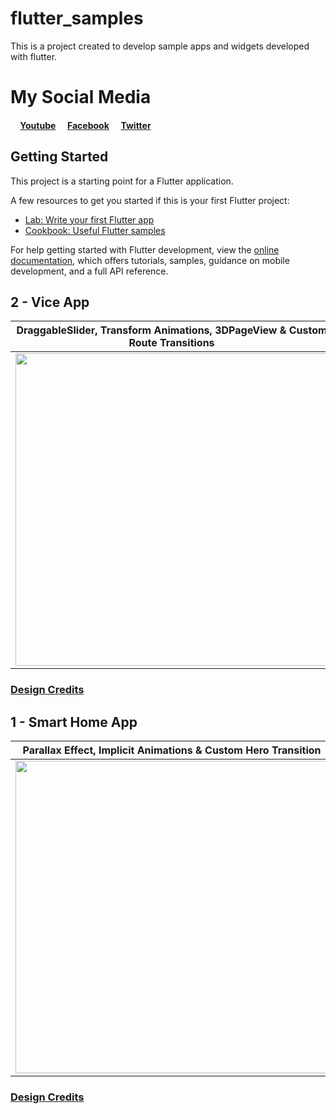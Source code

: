 # flutter_samples

This is a project created to develop sample apps and widgets developed with flutter.

# My Social Media

#### <img src="https://i.ibb.co/Js7Gh5N/youtube.png" height="12"/>   [Youtube](https://www.youtube.com/channel/UCe2G2ZkcHG9TliZ03L14U7g) <img src="https://i.ibb.co/c8JfWMM/facebook.png" height="12"/>   [Facebook](https://www.facebook.com/brocodev)  <img src="https://i.ibb.co/MSN1F6L/gorjeo.png" height="12"/>   [Twitter](https://twitter.com/brocodev1)

## Getting Started

This project is a starting point for a Flutter application.

A few resources to get you started if this is your first Flutter project:

- [Lab: Write your first Flutter app](https://docs.flutter.dev/get-started/codelab)
- [Cookbook: Useful Flutter samples](https://docs.flutter.dev/cookbook)

For help getting started with Flutter development, view the
[online documentation](https://docs.flutter.dev/), which offers tutorials,
samples, guidance on mobile development, and a full API reference.

## 2 - Vice App
 | DraggableSlider, Transform Animations, 3DPageView & Custom Route Transitions |
 |----------------------|
 |<img src="https://media4.giphy.com/media/R75sjUl8BJw4dLA7lw/giphy.gif" width="500" >|

### [Design Credits](https://www.instagram.com/p/CG49SrfABgV/?hl=es) <img src="https://i.ibb.co/dK1QRMq/logo-instagram-icon.png"  width="16">

## 1 - Smart Home App
 | Parallax Effect, Implicit Animations & Custom Hero Transition |
 |----------------------|
 |<img src="https://media2.giphy.com/media/v1.Y2lkPTc5MGI3NjExNzIxZjUxYzg1MTY1MTYyOTFjZGI5YjJmNGE0ZmU1N2RmNTc5NGM0OCZlcD12MV9pbnRlcm5hbF9naWZzX2dpZklkJmN0PWc/XyBxnyCPsXYMNshv7J/giphy.gif" width="500" >|

### [Design Credits](https://www.instagram.com/p/B-SrHZTiWMr/?hl=es) <img src="https://i.ibb.co/dK1QRMq/logo-instagram-icon.png"  width="16">

